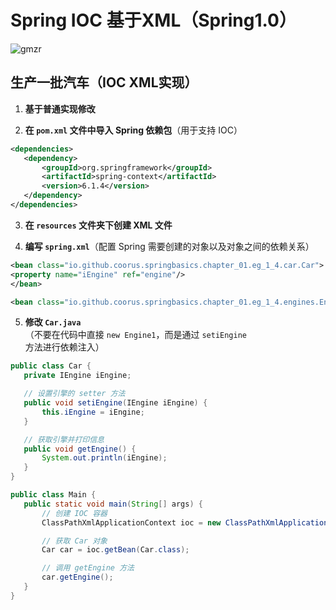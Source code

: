 # Spring IOC 基于XML（Spring1.0）
![gmzr](../Source/attachments/gmzr_1.png)
## 生产一批汽车（IOC XML实现）

1. **基于普通实现修改**

2. **在 `pom.xml` 文件中导入 Spring 依赖包**（用于支持 IOC）

```xml
<dependencies>  
   <dependency>  
	   <groupId>org.springframework</groupId>  
	   <artifactId>spring-context</artifactId>  
	   <version>6.1.4</version>  
   </dependency>  
</dependencies>
```

3. **在 `resources` 文件夹下创建 XML 文件**

4. **编写 `spring.xml`**（配置 Spring 需要创建的对象以及对象之间的依赖关系）

```xml
<bean class="io.github.coorus.springbasics.chapter_01.eg_1_4.car.Car">  
<property name="iEngine" ref="engine"/>  
</bean>  

<bean class="io.github.coorus.springbasics.chapter_01.eg_1_4.engines.Engine2" name="engine"/>
```

5. **修改 `Car.java`**  
   （不要在代码中直接 `new Engine1`，而是通过 `setiEngine` 方法进行依赖注入）

```java
public class Car {  
   private IEngine iEngine;

   // 设置引擎的 setter 方法
   public void setiEngine(IEngine iEngine) {  
	   this.iEngine = iEngine;  
   }

   // 获取引擎并打印信息
   public void getEngine() {  
	   System.out.println(iEngine);  
   }  
}  

public class Main {  
   public static void main(String[] args) {  
	   // 创建 IOC 容器
	   ClassPathXmlApplicationContext ioc = new ClassPathXmlApplicationContext("spring.xml");

	   // 获取 Car 对象
	   Car car = ioc.getBean(Car.class);

	   // 调用 getEngine 方法
	   car.getEngine();  
   }  
}  
```
